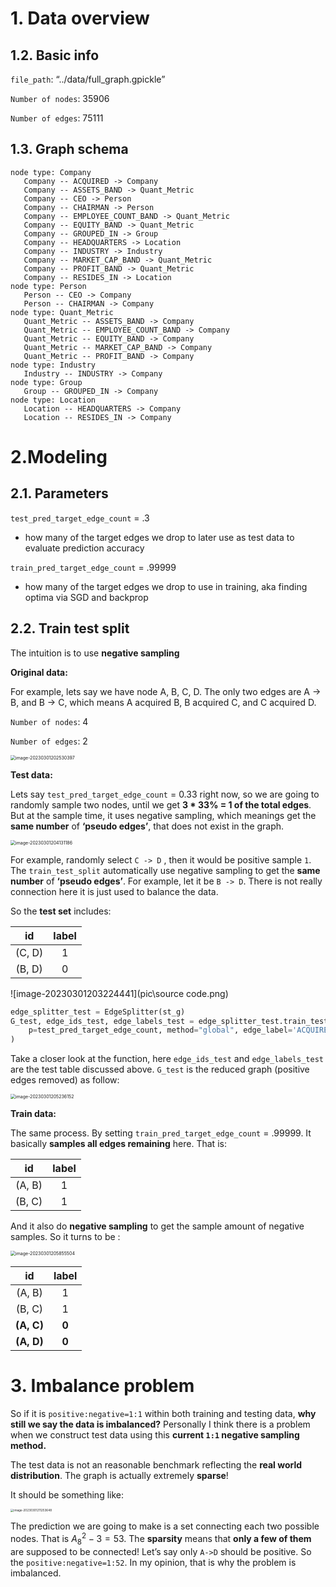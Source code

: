 # 1. Data overview

## 1.2. Basic info

`file_path`: “../data/full_graph.gpickle”

`Number of nodes`: 35906 

`Number of edges`: 75111

## 1.3. Graph schema

```
node type: Company
   Company -- ACQUIRED -> Company
   Company -- ASSETS_BAND -> Quant_Metric
   Company -- CEO -> Person
   Company -- CHAIRMAN -> Person
   Company -- EMPLOYEE_COUNT_BAND -> Quant_Metric
   Company -- EQUITY_BAND -> Quant_Metric
   Company -- GROUPED_IN -> Group
   Company -- HEADQUARTERS -> Location
   Company -- INDUSTRY -> Industry
   Company -- MARKET_CAP_BAND -> Quant_Metric
   Company -- PROFIT_BAND -> Quant_Metric
   Company -- RESIDES_IN -> Location
node type: Person
   Person -- CEO -> Company
   Person -- CHAIRMAN -> Company
node type: Quant_Metric
   Quant_Metric -- ASSETS_BAND -> Company
   Quant_Metric -- EMPLOYEE_COUNT_BAND -> Company
   Quant_Metric -- EQUITY_BAND -> Company
   Quant_Metric -- MARKET_CAP_BAND -> Company
   Quant_Metric -- PROFIT_BAND -> Company
node type: Industry
   Industry -- INDUSTRY -> Company
node type: Group
   Group -- GROUPED_IN -> Company
node type: Location
   Location -- HEADQUARTERS -> Company
   Location -- RESIDES_IN -> Company
```

# 2.Modeling

## 2.1. Parameters

`test_pred_target_edge_count` = .3

- how many of the target edges we drop to later use as test data to evaluate prediction accuracy

`train_pred_target_edge_count` = .99999

- how many of the target edges we drop to use in training, aka finding optima via SGD and backprop

## 2.2. Train test split

The intuition is to use **negative sampling**

**Original data:**

For example, lets say we have node A, B, C, D. The only two edges are A -> B, and B -> C, which means A acquired B, B acquired C, and C acquired D.

`Number of nodes`: 4

`Number of edges`: 2

<img src="pic\original data.png" alt="image-20230301202530397" style="zoom:50%;" />



**Test data:**

Lets say `test_pred_target_edge_count` = 0.33 right now, so we are going to randomly sample two nodes, until we get **3 * 33% = 1 of the total edges**. But at the sample time, it uses negative sampling, which meanings get the **same number** of **‘pseudo edges’**, that does not exist in the graph.

<img src="pic\test data.png" alt="image-20230301204131186" style="zoom:50%;" />

For example, randomly select `C -> D` , then it would be positive sample `1`. The `train_test_split` automatically use negative sampling to get the **same number** of **‘pseudo edges’**. For example, let it be `B -> D`. There is not really connection here it is just used to balance the data. 

So the **test set** includes:

|   id   | label |
| :----: | :---: |
| (C, D) |   1   |
| (B, D) |   0   |



![image-20230301203224441](pic\source code.png)

```Python
edge_splitter_test = EdgeSplitter(st_g)
G_test, edge_ids_test, edge_labels_test = edge_splitter_test.train_test_split(
    p=test_pred_target_edge_count, method="global", edge_label='ACQUIRED'
)
```

Take a closer look at the function, here `edge_ids_test` and `edge_labels_test` are the test table discussed above. `G_test` is the reduced graph (positive edges removed) as follow:

<img src="pic\train data.png" alt="image-20230301205236152" style="zoom:50%;" />

**Train data:**

The same process. By setting `train_pred_target_edge_count` = .99999. It basically **samples all edges remaining** here. That is:

|   id   | label |
| :----: | :---: |
| (A, B) |   1   |
| (B, C) |   1   |

And it also do **negative sampling** to get the sample amount of negative samples. So it turns to be :

<img src="pic\train data negative sampling.png" alt="image-20230301205855504" style="zoom:50%;" />

|     id     | label |
| :--------: | :---: |
|   (A, B)   |   1   |
|   (B, C)   |   1   |
| **(A, C)** | **0** |
| **(A, D)** | **0** |

# 3. Imbalance problem

So if it is `positive:negative=1:1` within both training and testing data, **why still we say the data is imbalanced?** Personally I think there is a problem when we construct test data using this **current `1:1` negative sampling  method.** 

The test data is not an reasonable benchmark reflecting the **real world distribution**. The graph is actually extremely **sparse**!

It should be something like:

<img src="pic\imbalance.png" alt="image-20230301211253648" style="zoom:33%;" />

The prediction we are going to make is a set connecting each two possible nodes. That is $A_8^2 - 3 = 53$. The **sparsity** means that **only a few of them** are supposed to be connected! Let’s say only `A->D` should be positive. So the `positive:negative=1:52`. In my opinion, that is why the problem is imbalanced.


